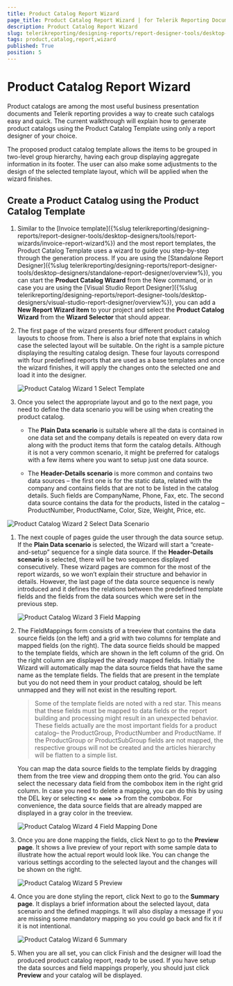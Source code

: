 ```yaml
---
title: Product Catalog Report Wizard
page_title: Product Catalog Report Wizard | for Telerik Reporting Documentation
description: Product Catalog Report Wizard
slug: telerikreporting/designing-reports/report-designer-tools/desktop-designers/tools/report-wizards/product-catalog-report-wizard
tags: product,catalog,report,wizard
published: True
position: 5
---
```


# Product Catalog Report Wizard

Product catalogs are among the most useful business presentation documents and Telerik reporting provides a way to create such catalogs easy and quick. The current walkthrough will explain how to generate product catalogs using the Product Catalog Template using only a report designer of your choice. 

The proposed product catalog template allows the items to be grouped in two-level group hierarchy, having each group displaying aggregate information in its footer. The user can also make some adjustments to the design of the selected template layout, which will be applied when the wizard finishes. 

## Create a Product Catalog using the Product Catalog Template

1. Similar to the [Invoice template]({%slug telerikreporting/designing-reports/report-designer-tools/desktop-designers/tools/report-wizards/invoice-report-wizard%}) and the most report templates, the Product Catalog Template uses a wizard to guide you step-by-step through the generation process. If you are using the [Standalone Report Designer]({%slug telerikreporting/designing-reports/report-designer-tools/desktop-designers/standalone-report-designer/overview%}), you can start the __Product Catalog Wizard__ from the New command, or in case you are using the [Visual Studio Report Designer]({%slug telerikreporting/designing-reports/report-designer-tools/desktop-designers/visual-studio-report-designer/overview%}), you can add a __New Report Wizard item__ to your project and select the __Product Catalog Wizard__ from the __Wizard Selector__ that should appear. 

1. The first page of the wizard presents four different product catalog layouts to choose from. There is also a brief note that explains in which case the selected layout will be suitable. On the right is a sample picture displaying the resulting catalog design. These four layouts correspond with four predefined reports that are used as a base templates and once the wizard finishes, it will apply the changes onto the selected one and load it into the designer. 

   ![Product Catalog Wizard 1 Select Template](images/Templates/ProductCatalog/ProductCatalogWizard_1_SelectTemplate.png)

1. Once you select the appropriate layout and go to the next page, you need to define the data scenario you will be using when creating the product catalog. 

   + The __Plain Data scenario__ is suitable where all the data is contained in one data set and the company details is repeated on every data row along with the product items that form the catalog details. Although it is not a very common scenario, it might be preferred for catalogs with a few items where you want to setup just one data source. 

   + The __Header-Details scenario__ is more common and contains two data sources – the first one is for the static data, related with the company and contains fields that are not to be listed in the catalog details. Such fields are CompanyName, Phone, Fax, etc. The second data source contains the data for the products, listed in the catalog – ProductNumber, ProductName, Color, Size, Weight, Price, etc.   

  ![Product Catalog Wizard 2 Select Data Scenario](images/Templates/ProductCatalog/ProductCatalogWizard_2_SelectDataScenario.png)

1. The next couple of pages guide the user through the data source setup. If the __Plain Data scenario__ is selected, the Wizard will start a “create-and-setup” sequence for a single data source. If the __Header-Details scenario__ is selected, there will be two sequences displayed consecutively. These wizard pages are common for the most of the report wizards, so we won’t explain their structure and behavior in details. However, the last page of the data source sequence is newly introduced and it defines the relations between the predefined template fields and the fields from the data sources which were set in the previous step. 

   ![Product Catalog Wizard 3 Field Mapping](images/Templates/ProductCatalog/ProductCatalogWizard_3_FieldMapping.png)

1. The FieldMappings form consists of a treeview that contains the data source fields (on the left) and a grid with two columns for template and mapped fields (on the right). The data source fields should be mapped to the template fields, which are shown in the left column of the grid. On the right column are displayed the already mapped fields. Initially the Wizard will automatically map the data source fields that have the same name as the template fields. The fields that are present in the template but you do not need them in your product catalog, should be left unmapped and they will not exist in the resulting report. 

    >Some of the template fields are noted with a red star. This means that these fields must be mapped to data fields or the report building and processing might result in an unexpected behavior. These fields actually are the most important fields for a product catalog– the ProductGroup, ProductNumber and ProductName. If the ProductGroup or ProductSubGroup fields are not mapped, the respective groups will not be created and the articles hierarchy will be flatten to a simple list. 

    You can map the data source fields to the template fields by dragging them from the tree view and dropping them onto the grid. You can also select the necessary data field from the combobox item in the right grid column. In case you need to delete a mapping, you can do this by using the DEL key or selecting __<```< none >```>__ from the combobox. For convenience, the data source fields that are already mapped are displayed in a gray color in the treeview. 

   ![Product Catalog Wizard 4 Field Mapping Done](images/Templates/ProductCatalog/ProductCatalogWizard_4_FieldMapping_Done.png)

1. Once you are done mapping the fields, click Next to go to the __Preview page__. It shows a live preview of your report with some sample data to illustrate how the actual report would look like. You can change the various settings according to the selected layout and the changes will be shown on the right. 

   ![Product Catalog Wizard 5 Preview](images/Templates/ProductCatalog/ProductCatalogWizard_5_Preview.png)

1. Once you are done styling the report, click Next to go to the __Summary page__. It displays a brief information about the selected layout, data scenario and the defined mappings. It will also display a message if you are missing some mandatory mapping so you could go back and fix it if it is not intentional. 

   ![Product Catalog Wizard 6 Summary](images/Templates/ProductCatalog/ProductCatalogWizard_6_Summary.png)

1. When you are all set, you can click Finish and the designer will load the produced product catalog report, ready to be used. If you have setup the data sources and field mappings properly, you should just click __Preview__ and your catalog will be displayed.
